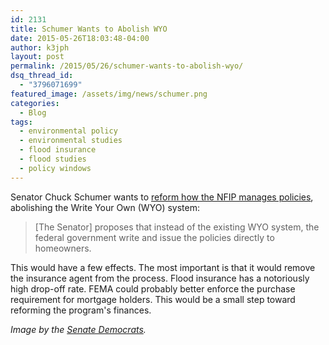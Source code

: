 ```yaml
---
id: 2131
title: Schumer Wants to Abolish WYO
date: 2015-05-26T18:03:48-04:00
author: k3jph
layout: post
permalink: /2015/05/26/schumer-wants-to-abolish-wyo/
dsq_thread_id:
  - "3796071699"
featured_image: /assets/img/news/schumer.png
categories:
  - Blog
tags:
  - environmental policy
  - environmental studies
  - flood insurance
  - flood studies
  - policy windows
---
```

Senator Chuck Schumer wants to [reform how the NFIP manages policies](http://www.silive.com/news/index.ssf/2015/05/schumer_wants_fema_flood_insur.html), abolishing the Write Your Own (WYO) system:

> \[The Senator\] proposes that instead of the existing WYO system, the federal government write and issue the policies directly to homeowners.

This would have a few effects.  The most important is that it would remove the insurance agent from the process.  Flood insurance has a notoriously high drop-off rate.  FEMA could probably better enforce the purchase requirement for mortgage holders.  This would be a small step toward reforming the program's finances.

_Image by the [Senate Democrats](https://www.flickr.com/photos/sdmc/16684690303)._
